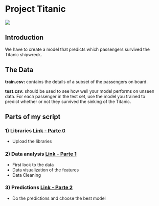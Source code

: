 # Project Titanic
![](https://github.com/NicolasKlaver/Project_Titanic_Survivor/blob/main/data/Titanic-barco.png)

## Introduction
We have to create a model that predicts which passengers survived the Titanic shipwreck.

## The Data
**train.csv:** contains the details of a subset of the passengers on board.

**test.csv:** should be used to see how well your model performs on unseen data. For each passenger in the test set, use the model you trained to predict whether or not they survived the sinking of the Titanic.

## Parts of my script
### 1) Libraries [Link - Parte 0](https://github.com/NicolasKlaver/Project_Titanic_Survivor/blob/main/Titanic_P0.ipynb)
- Upload the libraries
### 2) Data analysis [Link - Parte 1](https://github.com/NicolasKlaver/Project_Titanic_Survivor/blob/main/Titanic_P1.ipynb)
- First look to the data
- Data visualization of the features
- Data Cleaning
### 3) Predictions [Link - Parte 2](https://github.com/NicolasKlaver/Project_Titanic_Survivor/blob/main/Titanic_P2.ipynb)
- Do the predictions and choose the best model
